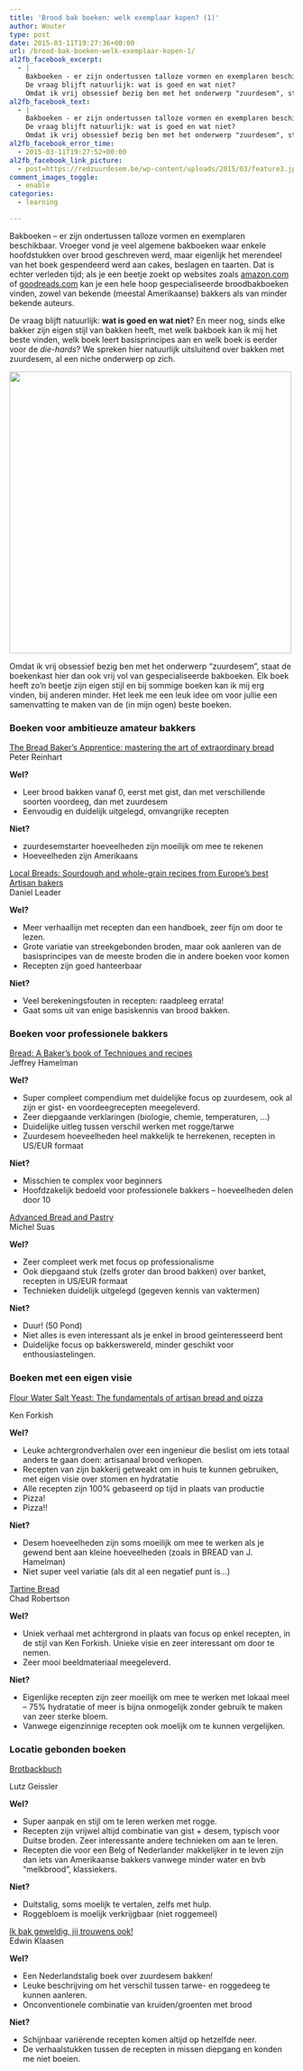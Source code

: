 ```yaml
---
title: 'Brood bak boeken: welk exemplaar kopen? (1)'
author: Wouter
type: post
date: 2015-03-11T19:27:36+00:00
url: /brood-bak-boeken-welk-exemplaar-kopen-1/
al2fb_facebook_excerpt:
  - |
    Bakboeken - er zijn ondertussen talloze vormen en exemplaren beschikbaar. Vroeger vond je veel algemene bakboeken waar enkele hoofdstukken over brood geschreven werd, maar eigenlijk het merendeel van het boek gespendeerd werd aan cakes, beslagen en taarten. Dat is echter verleden tijd; als je een beetje zoekt op websites zoals amazon.com of goodreads.com kan je een hele hoop gespecialiseerde broodbakboeken vinden, zowel van bekende (meestal Amerikaanse) bakkers als van minder bekende auteurs.
    De vraag blijft natuurlijk: wat is goed en wat niet? 
    Omdat ik vrij obsessief bezig ben met het onderwerp "zuurdesem", staat de boekenkast hier dan ook vrij vol van gespecialiseerde bakboeken. Elk boek heeft zo'n beetje zijn eigen stijl en bij sommige boeken kan ik mij erg vinden, bij anderen minder. Het leek me een leuk idee om voor jullie een samenvatting te maken van de (in mijn ogen) beste boeken.
al2fb_facebook_text:
  - |
    Bakboeken - er zijn ondertussen talloze vormen en exemplaren beschikbaar. Vroeger vond je veel algemene bakboeken waar enkele hoofdstukken over brood geschreven werd, maar eigenlijk het merendeel van het boek gespendeerd werd aan cakes, beslagen en taarten. Dat is echter verleden tijd; als je een beetje zoekt op websites zoals amazon.com of goodreads.com kan je een hele hoop gespecialiseerde broodbakboeken vinden, zowel van bekende (meestal Amerikaanse) bakkers als van minder bekende auteurs.
    De vraag blijft natuurlijk: wat is goed en wat niet? 
    Omdat ik vrij obsessief bezig ben met het onderwerp "zuurdesem", staat de boekenkast hier dan ook vrij vol van gespecialiseerde bakboeken. Elk boek heeft zo'n beetje zijn eigen stijl en bij sommige boeken kan ik mij erg vinden, bij anderen minder. Het leek me een leuk idee om voor jullie een samenvatting te maken van de (in mijn ogen) beste boeken.
al2fb_facebook_error_time:
  - 2015-03-11T19:27:52+00:00
al2fb_facebook_link_picture:
  - post=https://redzuurdesem.be/wp-content/uploads/2015/03/feature3.jpg
comment_images_toggle:
  - enable
categories:
  - learning

---
```

Bakboeken &#8211; er zijn ondertussen talloze vormen en exemplaren beschikbaar. Vroeger vond je veel algemene bakboeken waar enkele hoofdstukken over brood geschreven werd, maar eigenlijk het merendeel van het boek gespendeerd werd aan cakes, beslagen en taarten. Dat is echter verleden tijd; als je een beetje zoekt op websites zoals <a title="amazon" href="http://www.amazon.com" target="_blank">amazon.com</a> of <a title="goodreads" href="http://www.goodreads.com" target="_blank">goodreads.com</a> kan je een hele hoop gespecialiseerde broodbakboeken vinden, zowel van bekende (meestal Amerikaanse) bakkers als van minder bekende auteurs.
  
De vraag blijft natuurlijk: **wat is goed en wat niet**? En meer nog, sinds elke bakker zijn eigen stijl van bakken heeft, met welk bakboek kan ik mij het beste vinden, welk boek leert basisprincipes aan en welk boek is eerder voor de _die-hards_? We spreken hier natuurlijk uitsluitend over bakken met zuurdesem, al een niche onderwerp op zich.

[<img class="aligncenter size-full wp-image-837" src="https://redzuurdesem.be/wp-content/uploads/2015/03/feature3.jpg" alt="" width="500" height="500" srcset="https://redzuurdesem.be/wp-content/uploads/2015/03/feature3.jpg 500w, https://redzuurdesem.be/wp-content/uploads/2015/03/feature3-300x300.jpg 300w" sizes="(max-width: 500px) 100vw, 500px" />][1]

Omdat ik vrij obsessief bezig ben met het onderwerp &#8220;zuurdesem&#8221;, staat de boekenkast hier dan ook vrij vol van gespecialiseerde bakboeken. Elk boek heeft zo&#8217;n beetje zijn eigen stijl en bij sommige boeken kan ik mij erg vinden, bij anderen minder. Het leek me een leuk idee om voor jullie een samenvatting te maken van de (in mijn ogen) beste boeken.

### Boeken voor ambitieuze amateur bakkers

<a href="https://www.goodreads.com/book/show/39910.The_Bread_Baker_s_Apprentice?from_search=true" target="_blank">The Bread Baker&#8217;s Apprentice: mastering the art of extraordinary bread<br /> </a>Peter Reinhart

**Wel?**

  * Leer brood bakken vanaf 0, eerst met gist, dan met verschillende soorten voordeeg, dan met zuurdesem
  * Eenvoudig en duidelijk uitgelegd, omvangrijke recepten

**Niet?**

  * zuurdesemstarter hoeveelheden zijn moeilijk om mee te rekenen
  * Hoeveelheden zijn Amerikaans

<a href="https://www.goodreads.com/book/show/761840.Local_Breads?ac=1" target="_blank">Local Breads: Sourdough and whole-grain recipes from Europe&#8217;s best Artisan bakers<br /> </a>Daniel Leader

**Wel?**

  * Meer verhaallijn met recepten dan een handboek, zeer fijn om door te lezen.
  * Grote variatie van streekgebonden broden, maar ook aanleren van de basisprincipes van de meeste broden die in andere boeken voor komen
  * Recepten zijn goed hanteerbaar

**Niet?**

  * Veel berekeningsfouten in recepten: raadpleeg errata!
  * Gaat soms uit van enige basiskennis van brood bakken.

### Boeken voor professionele bakkers

<a href="https://www.goodreads.com/book/show/153240.Bread?from_search=true" target="_blank">Bread: A Baker&#8217;s book of Techniques and recipes<br /> </a>Jeffrey Hamelman

**Wel?**

  * Super compleet compendium met duidelijke focus op zuurdesem, ook al zijn er gist- en voordeegrecepten meegeleverd.
  * Zeer diepgaande verklaringen (biologie, chemie, temperaturen, &#8230;)
  * Duidelijke uitleg tussen verschil werken met rogge/tarwe
  * Zuurdesem hoeveelheden heel makkelijk te herrekenen, recepten in US/EUR formaat

**Niet?**

  * Misschien te complex voor beginners
  * Hoofdzakelijk bedoeld voor professionele bakkers &#8211; hoeveelheden delen door 10

<a href="https://www.goodreads.com/book/show/3121998-advanced-bread-and-pastry?ac=1" target="_blank">Advanced Bread and Pastry<br /> </a>Michel Suas

**Wel?**

  * Zeer compleet werk met focus op professionalisme
  * Ook diepgaand stuk (zelfs groter dan brood bakken) over banket, recepten in US/EUR formaat
  * Technieken duidelijk uitgelegd (gegeven kennis van vaktermen)

**Niet?**

  * Duur! (50 Pond)
  * Niet alles is even interessant als je enkel in brood geïnteresseerd bent
  * Duidelijke focus op bakkerswereld, minder geschikt voor enthousiastelingen.

### Boeken met een eigen visie

<a href="https://www.goodreads.com/book/show/13414492-flour-water-salt-yeast?from_choice=false&from_home_module=false" target="_blank">Flour Water Salt Yeast: The fundamentals of artisan bread and pizza</a>
  
Ken Forkish

**Wel?**

  * Leuke achtergrondverhalen over een ingenieur die beslist om iets totaal anders te gaan doen: artisanaal brood verkopen.
  * Recepten van zijn bakkerij getweakt om in huis te kunnen gebruiken, met eigen visie over stomen en hydratatie
  * Alle recepten zijn 100% gebaseerd op tijd in plaats van productie
  * Pizza!
  * Pizza!!

**Niet?**

  * Desem hoeveelheden zijn soms moeilijk om mee te werken als je gewend bent aan kleine hoeveelheden (zoals in BREAD van J. Hamelman)
  * Niet super veel variatie (als dit al een negatief punt is&#8230;)

<a href="https://www.goodreads.com/book/show/8185785-tartine-bread?ac=1" target="_blank">Tartine Bread<br /> </a>Chad Robertson

**Wel?**

  * Uniek verhaal met achtergrond in plaats van focus op enkel recepten, in de stijl van Ken Forkish. Unieke visie en zeer interessant om door te nemen.
  * Zeer mooi beeldmateriaal meegeleverd.

**Niet?**

  * Eigenlijke recepten zijn zeer moeilijk om mee te werken met lokaal meel &#8211; 75% hydratatie of meer is bijna onmogelijk zonder gebruik te maken van zeer sterke bloem.
  * Vanwege eigenzinnige recepten ook moelijk om te kunnen vergelijken.

### Locatie gebonden boeken

<a href="http://www.brotbackbuch.de/" target="_blank">Brotbackbuch</a>
  
Lutz Geissler

**Wel?**

  * Super aanpak en stijl om te leren werken met rogge.
  * Recepten zijn vrijwel altijd combinatie van gist + desem, typisch voor Duitse broden. Zeer interessante andere technieken om aan te leren.
  * Recepten die voor een Belg of Nederlander makkelijker in te leven zijn dan iets van Amerikaanse bakkers vanwege minder water en bvb &#8220;melkbrood&#8221;, klassiekers.

**Niet?**

  * Duitstalig, soms moelijk te vertalen, zelfs met hulp.
  * Roggebloem is moelijk verkrijgbaar (niet roggemeel)

<a href="http://ikbakgeweldigjijtrouwensook.nl/" target="_blank">Ik bak geweldig, jij trouwens ook!<br /> </a>Edwin Klaasen

**Wel?**

  * Een Nederlandstalig boek over zuurdesem bakken!
  * Leuke beschrijving om het verschil tussen tarwe- en roggedeeg te kunnen aanleren.
  * Onconventionele combinatie van kruiden/groenten met brood

**Niet?**

  * Schijnbaar variërende recepten komen altijd op hetzelfde neer.
  * De verhaalstukken tussen de recepten in missen diepgang en konden me niet boeien.

 [1]: https://redzuurdesem.be/wp-content/uploads/2015/03/feature3.jpg